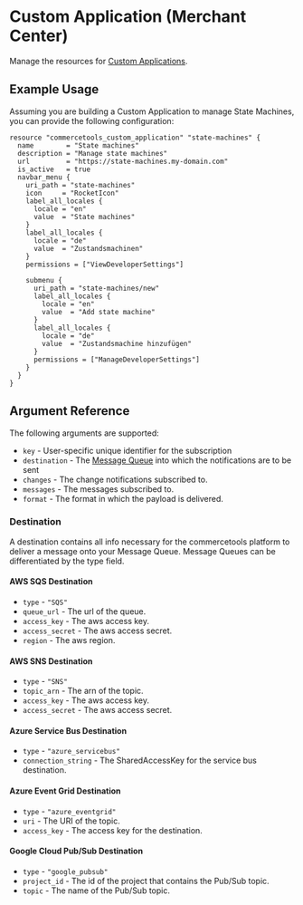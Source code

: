 # Custom Application (Merchant Center)

Manage the resources for [Custom Applications](https://docs.commercetools.com/custom-applications).

## Example Usage

Assuming you are building a Custom Application to manage State Machines, you can provide the following configuration:

```hcl
resource "commercetools_custom_application" "state-machines" {
  name        = "State machines"
  description = "Manage state machines"
  url         = "https://state-machines.my-domain.com"
  is_active   = true
  navbar_menu {
    uri_path = "state-machines"
    icon     = "RocketIcon"
    label_all_locales {
      locale = "en"
      value  = "State machines"
    }
    label_all_locales {
      locale = "de"
      value  = "Zustandsmachinen"
    }
    permissions = ["ViewDeveloperSettings"]

    submenu {
      uri_path = "state-machines/new"
      label_all_locales {
        locale = "en"
        value  = "Add state machine"
      }
      label_all_locales {
        locale = "de"
        value  = "Zustandsmachine hinzufügen"
      }
      permissions = ["ManageDeveloperSettings"]
    }
  }
}
```

## Argument Reference

The following arguments are supported:

* `key` - User-specific unique identifier for the subscription
* `destination` - The [Message Queue](#destination) into which the notifications are to be sent
* `changes` - The change notifications subscribed to.
* `messages` - The messages subscribed to.
* `format` - The format in which the payload is delivered.

### Destination

A destination contains all info necessary for the commercetools platform to
deliver a message onto your Message Queue. Message Queues can be
differentiated by the type field.

#### AWS SQS Destination

* `type` - `"SQS"`
* `queue_url` - The url of the queue.
* `access_key` - The aws access key.
* `access_secret` - The aws access secret.
* `region` - The aws region.

#### AWS SNS Destination

* `type` - `"SNS"`
* `topic_arn` - The arn of the topic.
* `access_key` - The aws access key.
* `access_secret` - The aws access secret.

#### Azure Service Bus Destination

* `type` - `"azure_servicebus"`
* `connection_string` - The SharedAccessKey for the service bus destination.

#### Azure Event Grid Destination

* `type` - `"azure_eventgrid"`
* `uri` - The URI of the topic.
* `access_key` - The access key for the destination.

#### Google Cloud Pub/Sub Destination

* `type` - `"google_pubsub"`
* `project_id` - The id of the project that contains the Pub/Sub topic.
* `topic` - The name of the Pub/Sub topic.
